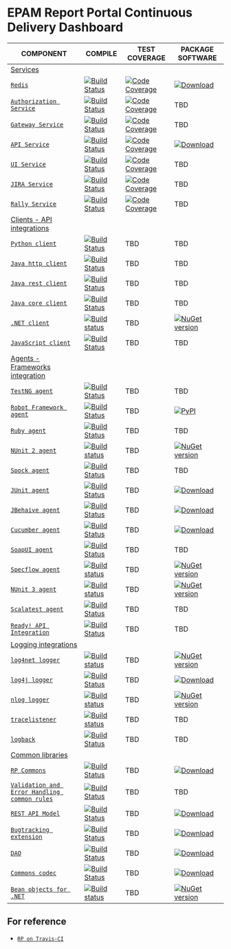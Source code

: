 # EPAM Report Portal Continuous Delivery Dashboard

| COMPONENT | COMPILE | TEST COVERAGE | PACKAGE SOFTWARE |
| ---       | ---     | ---                  | ---              |
| [Services](https://github.com/reportportal?utf8=%E2%9C%93&q=service-) ||||
| [`Redis`](https://github.com/reportportal/service-registry) | [![Build Status](https://travis-ci.org/reportportal/service-registry.svg?branch=master)](https://travis-ci.org/reportportal/service-registry)      | [![Code Coverage](https://codecov.io/gh/reportportal/service-registry/branch/master/graph/badge.svg)](https://codecov.io/gh/reportportal/service-registry) | [ ![Download](https://api.bintray.com/packages/epam/reportportal/service-registry/images/download.svg) ](https://bintray.com/epam/reportportal/service-registry/_latestVersion) |
| [`Authorization Service`](https://github.com/reportportal/service-authorization) | [![Build Status](https://travis-ci.org/reportportal/service-authorization.svg?branch=master)](https://travis-ci.org/reportportal/service-authorization) | [![Code Coverage](https://codecov.io/gh/reportportal/service-authorization/branch/master/graph/badge.svg)](https://codecov.io/gh/reportportal/service-authorization) | TBD |
| [`Gateway Service`](https://github.com/reportportal/service-gateway) | [![Build Status](https://travis-ci.org/reportportal/service-gateway.svg?branch=master)](https://travis-ci.org/reportportal/service-gateway) | [![Code Coverage](https://codecov.io/gh/reportportal/service-gateway/branch/master/graph/badge.svg)](https://codecov.io/gh/reportportal/service-gateway) | TBD |
| [`API Service`](https://github.com/reportportal/service-api) | [![Build Status](https://travis-ci.org/reportportal/service-api.svg?branch=master)](https://travis-ci.org/reportportal/service-api) | [![Code Coverage](https://codecov.io/gh/reportportal/service-api/branch/master/graph/badge.svg)](https://codecov.io/gh/reportportal/service-api) | [ ![Download](https://api.bintray.com/packages/epam/reportportal/service-api/images/download.svg) ](https://bintray.com/epam/reportportal/service-api/_latestVersion) |
| [`UI Service`](https://github.com/reportportal/service-ui)                            | [![Build Status](https://travis-ci.org/reportportal/service-ui.svg?branch=master)](https://travis-ci.org/reportportal/service-ui) | [![Code Coverage](https://codecov.io/gh/reportportal/service-ui/branch/master/graph/badge.svg)](https://codecov.io/gh/reportportal/service-ui) | TBD              |
| [`JIRA Service`](https://github.com/reportportal/service-jira)                        | [![Build Status](https://travis-ci.org/reportportal/service-jira.svg?branch=master)](https://travis-ci.org/reportportal/service-jira) | [![Code Coverage](https://codecov.io/gh/reportportal/service-jira/branch/master/graph/badge.svg)](https://codecov.io/gh/reportportal/service-jira) | TBD              |
| [`Rally Service`](https://github.com/reportportal/service-rally)                      | [![Build Status](https://travis-ci.org/reportportal/service-rally.svg?branch=master)](https://travis-ci.org/reportportal/service-rally) | [![Code Coverage](https://codecov.io/gh/reportportal/service-rally/branch/master/graph/badge.svg)](https://codecov.io/gh/reportportal/service-rally) | TBD              |
| [Clients - API integrations](https://github.com/reportportal?utf8=%E2%9C%93&q=agent-) ||||
| [`Python client`](https://github.com/reportportal/client-Python)                      | [![Build Status](https://travis-ci.org/reportportal/client-Python.svg?branch=master)](https://travis-ci.org/reportportal/client-Python) | TBD        | TBD              | [![PyPI](https://img.shields.io/pypi/v/reportportal-client.svg?maxAge=2592000)](https://pypi.python.org/pypi/reportportal-client) |
| [`Java http client`](https://github.com/reportportal/client-java-httpclient-repacked) | [![Build Status](https://travis-ci.org/reportportal/client-java-httpclient-repacked.svg?branch=master)](https://travis-ci.org/reportportal/client-java-httpclient-repacked) | TBD        | TBD              |
| [`Java rest client`](https://github.com/reportportal/client-java-rest-core)           | [![Build Status](https://travis-ci.org/reportportal/client-java-rest-core.svg?branch=master)](https://travis-ci.org/reportportal/client-java-rest-core) | TBD        | TBD              | [![Download](https://api.bintray.com/packages/epam/reportportal/rest-client-core/images/download.svg)](https://bintray.com/epam/reportportal/rest-client-core/_latestVersion) |
| [`Java core client`](https://github.com/reportportal/client-java-core)                | [![Build Status](https://travis-ci.org/reportportal/client-java-core.svg?branch=master)](https://travis-ci.org/reportportal/client-java-core) | TBD        | TBD              | [![Download](https://api.bintray.com/packages/epam/reportportal/client-java-core/images/download.svg) ](https://bintray.com/epam/reportportal/client-java-core/_latestVersion) |
| [`.NET client`](https://github.com/reportportal/client-net)                           | [![Build status](https://ci.appveyor.com/api/projects/status/thjw94949tm5lbw5?svg=true)](https://ci.appveyor.com/project/nvborisenko/client-net) | TBD        | [![NuGet version](https://badge.fury.io/nu/reportportal.client.svg)](https://badge.fury.io/nu/reportportal.client) |
| [`JavaScript client`](https://github.com/reportportal/client-javascript)              | [![Build Status](https://travis-ci.org/reportportal/client-javascript.svg?branch=master)](https://travis-ci.org/reportportal/client-javascript) | TBD        | TBD              |
| [Agents - Frameworks integration](https://github.com/reportportal?utf8=%E2%9C%93&q=agent-) ||||
| [`TestNG agent`](https://github.com/reportportal/agent-java-testNG)                   | [![Build Status](https://travis-ci.org/reportportal/agent-java-testNG.svg?branch=master)](https://travis-ci.org/reportportal/agent-java-testNG)| TBD        | TBD              |
| [`Robot Framework agent`](https://github.com/reportportal/agent-Python-RobotFramework) | [![Build Status](https://travis-ci.org/reportportal/agent-Python-RobotFramework.svg?branch=master)](https://travis-ci.org/reportportal/agent-Python-RobotFramework) | TBD        | [![PyPI](https://img.shields.io/pypi/v/robotframework-reportportal.svg?maxAge=2592000)](https://pypi.python.org/pypi/robotframework-reportportal) |
| [`Ruby agent`](https://github.com/reportportal/agent-ruby)                            | [![Build Status](https://travis-ci.org/reportportal/agent-ruby.svg?branch=master)](https://travis-ci.org/reportportal/agent-ruby) | TBD        | TBD              |
| [`NUnit 2 agent`](https://github.com/reportportal/agent-net-nunit2)                   | [![Build status](https://ci.appveyor.com/api/projects/status/tbxdsfppppv14dfn?svg=true)](https://ci.appveyor.com/project/nvborisenko/agent-net-nunit2) | TBD        |[![NuGet version](https://badge.fury.io/nu/reportportal.nunit.svg)](https://badge.fury.io/nu/reportportal.nunit) |
| [`Spock agent`](https://github.com/reportportal/agent-java-spock)                     | [![Build Status](https://travis-ci.org/reportportal/agent-java-spock.svg?branch=master)](https://travis-ci.org/reportportal/agent-java-spock) | TBD        | TBD              |
| [`JUnit agent`](https://github.com/reportportal/agent-java-junit)                     | [![Build Status](https://travis-ci.org/reportportal/agent-java-junit.svg?branch=master)](https://travis-ci.org/reportportal/agent-java-junit) | TBD        | [![Download](https://api.bintray.com/packages/epam/reportportal/agent-java-junit/images/download.svg) ](https://bintray.com/epam/reportportal/agent-java-junit/_latestVersion) |
| [`JBehaive agent`](https://github.com/reportportal/agent-java-jbehave)                | [![Build Status](https://travis-ci.org/reportportal/agent-java-jbehave.svg?branch=master)](https://travis-ci.org/reportportal/agent-java-jbehave) | TBD        | [![Download](https://api.bintray.com/packages/epam/reportportal/agent-java-jbehave/images/download.svg)](https://bintray.com/epam/reportportal/agent-java-jbehave/_latestVersion) |
| [`Cucumber agent`](https://github.com/reportportal/agent-java-cucumber)               | [![Build Status](https://travis-ci.org/reportportal/agent-java-cucumber.svg?branch=master)](https://travis-ci.org/reportportal/agent-java-cucumber) | TBD        | [ ![Download](https://api.bintray.com/packages/epam/reportportal/agent-java-cucumber/images/download.svg) ](https://bintray.com/epam/reportportal/agent-java-cucumber/_latestVersion) |
| [`SoapUI agent`](https://github.com/reportportal/agent-java-soapui)                   | [![Build Status](https://travis-ci.org/reportportal/agent-java-soapui.svg?branch=master)](https://travis-ci.org/reportportal/agent-java-soapui) | TBD        | TBD              |
| [`Specflow agent`](https://github.com/reportportal/agent-net-specflow)                | [![Build status](https://ci.appveyor.com/api/projects/status/k9gnrmlt3yo5gl4g?svg=true)](https://ci.appveyor.com/project/nvborisenko/agent-net-specflow) | TBD        | [![NuGet version](https://badge.fury.io/nu/reportportal.specflow.svg)](https://badge.fury.io/nu/reportportal.specflow) |
| [`NUnit 3 agent`](https://github.com/reportportal/agent-net-nunit)                    | [![Build status](https://ci.appveyor.com/api/projects/status/q4l1kw3xrbi79m7i/branch/master?svg=true)](https://ci.appveyor.com/project/nvborisenko/agent-net-nunit/branch/master) | TBD        | [![NuGet version](https://badge.fury.io/nu/reportportal.nunit.svg)](https://badge.fury.io/nu/reportportal.nunit) |
| [`Scalatest agent`](https://github.com/reportportal/agent-scala-scalatest)            | [![Build Status](https://travis-ci.org/reportportal/agent-scala-scalatest.svg?branch=master)](https://travis-ci.org/reportportal/agent-scala-scalatest) | TBD        | TBD              |
| [`Ready! API Integration`](https://github.com/reportportal/agent-readyapi)            | [![Build Status](https://travis-ci.org/reportportal/agent-readyapi.svg?branch=master)](https://travis-ci.org/reportportal/agent-readyapi) | TBD        | TBD              |
| [Logging integrations](https://github.com/reportportal?utf8=%E2%9C%93&q=logger-) ||||
| [`log4net logger`](https://github.com/reportportal/logger-net-log4net)                | [![Build status](https://ci.appveyor.com/api/projects/status/649dujaserywuchy?svg=true)](https://ci.appveyor.com/project/nvborisenko/logger-net-log4net) | TBD        | [![NuGet version](https://badge.fury.io/nu/reportportal.log4net.svg)](https://badge.fury.io/nu/reportportal.log4net) |
| [`log4j logger`](https://github.com/reportportal/logger-java-log4j)                   | [![Build Status](https://travis-ci.org/reportportal/logger-java-log4j.svg?branch=master)](https://travis-ci.org/reportportal/logger-java-log4j) | TBD        | [ ![Download](https://api.bintray.com/packages/epam/reportportal/logger-java-log4j/images/download.svg) ](https://bintray.com/epam/reportportal/logger-java-log4j/_latestVersion) |
| [`nlog logger`](https://github.com/reportportal/logger-net-nlog)                      | [![Build status](https://ci.appveyor.com/api/projects/status/99gs8ib4ucth6uj7?svg=true)](https://ci.appveyor.com/project/nvborisenko/logger-net-nlog) | TBD        | [![NuGet version](https://badge.fury.io/nu/reportportal.nlog.svg)](https://badge.fury.io/nu/reportportal.nlog) |
| [`tracelistener`](https://github.com/reportportal/logger-net-tracelistener)           | [![Build status](https://ci.appveyor.com/api/projects/status/jipm6r9qfbwlrwjm?svg=true)](https://ci.appveyor.com/project/nvborisenko/logger-net-tracelistener) | TBD        | TBD              |
| [`logback`](https://github.com/reportportal/logger-java-logback)                      | [![Build Status](https://travis-ci.org/reportportal/logger-java-logback.svg?branch=master)](https://travis-ci.org/reportportal/logger-java-logback) | TBD        | TBD              |
| [Common libraries](https://github.com/reportportal?utf8=%E2%9C%93&q=commons-) ||||
| [`RP Commons`](https://github.com/reportportal/commons)                               | [![Build Status](https://travis-ci.org/reportportal/commons.svg?branch=master)](https://travis-ci.org/reportportal/commons) | TBD        | [![Download](https://api.bintray.com/packages/epam/reportportal/commons/images/download.svg) ](https://bintray.com/epam/reportportal/commons/_latestVersion) |
| [`Validation and Error Handling common rules`](https://github.com/reportportal/commons-rules) | [![Build Status](https://travis-ci.org/reportportal/commons-rules.svg?branch=master)](https://travis-ci.org/reportportal/commons-rules) | TBD        | TBD              |
| [`REST API Model`](https://github.com/reportportal/commons-model)                     | [![Build Status](https://travis-ci.org/reportportal/commons-model.svg?branch=master)](https://travis-ci.org/reportportal/commons-model) | TBD        | [ ![Download](https://api.bintray.com/packages/epam/reportportal/commons-model/images/download.svg) ](https://bintray.com/epam/reportportal/commons-model/_latestVersion) |
| [`Bugtracking extension`](https://github.com/reportportal/commons-bugtracking)        | [![Build Status](https://travis-ci.org/reportportal/commons-bugtracking.svg?branch=master)](https://travis-ci.org/reportportal/commons-bugtracking) | TBD        | [ ![Download](https://api.bintray.com/packages/epam/reportportal/commons-bugtracking/images/download.svg) ](https://bintray.com/epam/reportportal/commons-bugtracking/_latestVersion) |
| [`DAO`](https://github.com/reportportal/commons-dao)                                  | [![Build Status](https://travis-ci.org/reportportal/commons-dao.svg?branch=master)](https://travis-ci.org/reportportal/commons-dao) | TBD        | [ ![Download](https://api.bintray.com/packages/epam/reportportal/commons-dao/images/download.svg) ](https://bintray.com/epam/reportportal/commons-dao/_latestVersion) |
| [`Commons codec`](https://github.com/reportportal/commons-codec-repacked)             | [![Build Status](https://travis-ci.org/reportportal/commons-codec-repacked.svg?branch=master)](https://travis-ci.org/reportportal/commons-codec-repacked)| TBD        |[![Download](https://api.bintray.com/packages/epam/reportportal/commons-codec-repacked/images/download.svg) ](https://bintray.com/epam/reportportal/commons-codec-repacked/_latestVersion) |
| [`Bean objects for .NET`](https://github.com/reportportal/commons-net)                | [![Build status](https://ci.appveyor.com/api/projects/status/al55r7ou2wkx67pj?svg=true)](https://ci.appveyor.com/project/nvborisenko/commons-net) | TBD        |[![NuGet version](https://badge.fury.io/nu/reportportal.shared.svg)](https://badge.fury.io/nu/reportportal.shared) |

## For reference
* [`RP on Travis-CI`](https://travis-ci.org/reportportal/)
